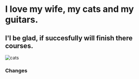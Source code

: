 # I love my wife, my cats and my guitars.
## I'l be glad, if succesfully will finish there courses.

![cats](./x_files/cats.jpg)

### Changes